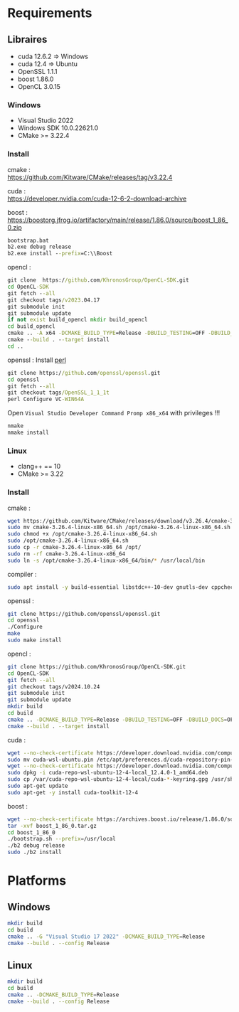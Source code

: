 # Requirements
  
## Libraires
- cuda 12.6.2 => Windows
- cuda 12.4 => Ubuntu
- OpenSSL 1.1.1
- boost 1.86.0
- OpenCL 3.0.15
  
### Windows
- Visual Studio 2022
- Windows SDK 10.0.22621.0
- CMake >= 3.22.4

### Install
cmake :  
https://github.com/Kitware/CMake/releases/tag/v3.22.4  
  
cuda :  
https://developer.nvidia.com/cuda-12-6-2-download-archive  
  
boost :  
https://boostorg.jfrog.io/artifactory/main/release/1.86.0/source/boost_1_86_0.zip  
```bat
bootstrap.bat
b2.exe debug release
b2.exe install --prefix=C:\\Boost
```
  
opencl : 
```bat
git clone  https://github.com/KhronosGroup/OpenCL-SDK.git
cd OpenCL-SDK
git fetch --all
git checkout tags/v2023.04.17
git submodule init
git submodule update
if not exist build_opencl mkdir build_opencl
cd build_opencl
cmake .. -A x64 -DCMAKE_BUILD_TYPE=Release -DBUILD_TESTING=OFF -DBUILD_DOCS=OFF -DBUILD_EXAMPLES=OFF -DBUILD_TESTS=OFF -DOPENCL_SDK_BUILD_SAMPLES=ON -DOPENCL_SDK_TEST_SAMPLES=OFF -DCMAKE_INSTALL_PREFIX=C:/OpenCL
cmake --build . --target install
cd ..
```
  
openssl :
Install [perl](https://github.com/openssl/openssl/blob/master/NOTES-PERL.md)
```bat
git clone https://github.com/openssl/openssl.git
cd openssl
git fetch --all
git checkout tags/OpenSSL_1_1_1t
perl Configure VC-WIN64A
```
Open `Visual Studio Developer Command Promp x86_x64` with privileges !!!
```bat
nmake
nmake install
```
  
### Linux
- clang++ == 10
- CMake >= 3.22

### Install
cmake :
```sh
wget https://github.com/Kitware/CMake/releases/download/v3.26.4/cmake-3.26.4-linux-x86_64.sh --no-check-certificate
sudo mv cmake-3.26.4-linux-x86_64.sh /opt/cmake-3.26.4-linux-x86_64.sh
sudo chmod +x /opt/cmake-3.26.4-linux-x86_64.sh
sudo /opt/cmake-3.26.4-linux-x86_64.sh
sudo cp -r cmake-3.26.4-linux-x86_64 /opt/
sudo rm -rf cmake-3.26.4-linux-x86_64
sudo ln -s /opt/cmake-3.26.4-linux-x86_64/bin/* /usr/local/bin
```
  
compiler :
```sh
sudo apt install -y build-essential libstdc++-10-dev gnutls-dev cppcheck checkinstall clang-10 libx11-dev
```
  
openssl :
```sh
git clone https://github.com/openssl/openssl.git
cd openssl
./Configure
make
sudo make install
```
  
opencl :
```sh
git clone https://github.com/KhronosGroup/OpenCL-SDK.git
cd OpenCL-SDK
git fetch --all
git checkout tags/v2024.10.24
git submodule init
git submodule update
mkdir build
cd build
cmake .. -DCMAKE_BUILD_TYPE=Release -DBUILD_TESTING=OFF -DBUILD_DOCS=OFF -DBUILD_EXAMPLES=OFF -DBUILD_TESTS=OFF -DOPENCL_SDK_BUILD_SAMPLES=OFF -DOPENCL_SDK_TEST_SAMPLES=OFF -DCMAKE_INSTALL_PREFIX=/usr/local
cmake --build . --target install
```
  
cuda :
```sh
wget --no-check-certificate https://developer.download.nvidia.com/compute/cuda/repos/wsl-ubuntu/x86_64/cuda-wsl-ubuntu.pin
sudo mv cuda-wsl-ubuntu.pin /etc/apt/preferences.d/cuda-repository-pin-600
wget --no-check-certificate https://developer.download.nvidia.com/compute/cuda/12.4.0/local_installers/cuda-repo-wsl-ubuntu-12-4-local_12.4.0-1_amd64.deb
sudo dpkg -i cuda-repo-wsl-ubuntu-12-4-local_12.4.0-1_amd64.deb
sudo cp /var/cuda-repo-wsl-ubuntu-12-4-local/cuda-*-keyring.gpg /usr/share/keyrings/
sudo apt-get update
sudo apt-get -y install cuda-toolkit-12-4
```
  
boost :
```sh
wget --no-check-certificate https://archives.boost.io/release/1.86.0/source/boost_1_86_0.tar.gz
tar -xvf boost_1_86_0.tar.gz
cd boost_1_86_0
./bootstrap.sh --prefix=/usr/local
./b2 debug release
sudo ./b2 install
```
  
# Platforms
  
## Windows
```sh
mkdir build
cd build
cmake .. -G "Visual Studio 17 2022" -DCMAKE_BUILD_TYPE=Release
cmake --build . --config Release
```
  
## Linux
```sh
mkdir build
cd build
cmake .. -DCMAKE_BUILD_TYPE=Release
cmake --build . --config Release
```

